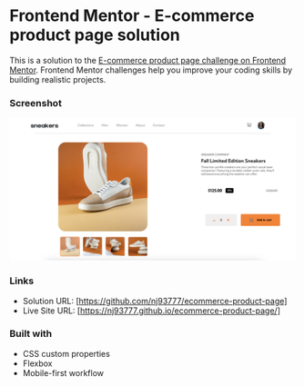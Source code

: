 # Frontend Mentor - E-commerce product page solution

This is a solution to the [E-commerce product page challenge on Frontend Mentor](https://www.frontendmentor.io/challenges/ecommerce-product-page-UPsZ9MJp6). Frontend Mentor challenges help you improve your coding skills by building realistic projects.

### Screenshot

![](./screenshot.jpg)


### Links

- Solution URL: [https://github.com/nj93777/ecommerce-product-page]
- Live Site URL: [https://nj93777.github.io/ecommerce-product-page/]

### Built with

- CSS custom properties
- Flexbox
- Mobile-first workflow

